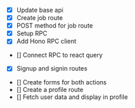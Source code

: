 - [x] Update base api
- [x] Create job route
- [x] POST method for job route
- [x] Setup RPC
- [x] Add Hono RPC client
- [] Connect RPC to react query
- [x] Signup and signin routes
- [] Create forms for both actions
- [] Create a profile route
- [] Fetch user data and display in profile
